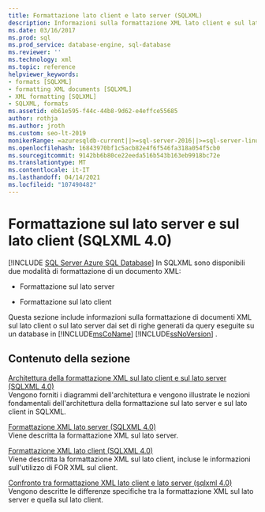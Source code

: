 ```yaml
---
title: Formattazione lato client e lato server (SQLXML)
description: Informazioni sulla formattazione XML lato client e sul lato server dei documenti generati da query SQLXML 4.0 eseguite su un database Microsoft SQL Server.
ms.date: 03/16/2017
ms.prod: sql
ms.prod_service: database-engine, sql-database
ms.reviewer: ''
ms.technology: xml
ms.topic: reference
helpviewer_keywords:
- formats [SQLXML]
- formatting XML documents [SQLXML]
- XML formatting [SQLXML]
- SQLXML, formats
ms.assetid: eb61e595-f44c-44b8-9d62-e4effce55685
author: rothja
ms.author: jroth
ms.custom: seo-lt-2019
monikerRange: =azuresqldb-current||>=sql-server-2016||>=sql-server-linux-2017||=azuresqldb-mi-current
ms.openlocfilehash: 16843970bf1c5acb82e4f6f546fa318a054f5cb0
ms.sourcegitcommit: 9142bb6b80ce22eeda516b543b163eb9918bc72e
ms.translationtype: MT
ms.contentlocale: it-IT
ms.lasthandoff: 04/14/2021
ms.locfileid: "107490482"
---
```

# <a name="client-side-and-server-side-formatting-sqlxml-40"></a>Formattazione sul lato server e sul lato client (SQLXML 4.0)
[!INCLUDE [SQL Server Azure SQL Database](../../../includes/applies-to-version/sql-asdb.md)]
  In SQLXML sono disponibili due modalità di formattazione di un documento XML:  
  
-   Formattazione sul lato server  
  
-   Formattazione sul lato client  
  
 Questa sezione include informazioni sulla formattazione di documenti XML sul lato client o sul lato server dai set di righe generati da query eseguite su un database in [!INCLUDE[msCoName](../../../includes/msconame-md.md)] [!INCLUDE[ssNoVersion](../../../includes/ssnoversion-md.md)] .  
  
## <a name="in-this-section"></a>Contenuto della sezione  
 [Architettura della formattazione XML sul lato client e sul lato server &#40;SQLXML 4.0&#41;](../../../relational-databases/sqlxml/formatting/architecture-of-client-side-and-server-side-xml-formatting-sqlxml-4-0.md)  
 Vengono forniti i diagrammi dell'architettura e vengono illustrate le nozioni fondamentali dell'architettura della formattazione sul lato server e sul lato client in SQLXML.  
  
 [Formattazione XML lato server &#40;SQLXML 4.0&#41;](../../../relational-databases/sqlxml/formatting/server-side-xml-formatting-sqlxml-4-0.md)  
 Viene descritta la formattazione XML sul lato server.  
  
 [Formattazione XML lato client &#40;SQLXML 4.0&#41;](../../../relational-databases/sqlxml/formatting/client-side-xml-formatting-sqlxml-4-0.md)  
 Viene descritta la formattazione XML sul lato client, incluse le informazioni sull'utilizzo di FOR XML sul client.  
  
 [Confronto tra formattazione XML lato client e lato server &#40;sqlxml 4.0&#41;](../../../relational-databases/sqlxml/formatting/client-side-vs-server-side-xml-formatting-sqlxml-4-0.md)  
 Vengono descritte le differenze specifiche tra la formattazione XML sul lato server e quella sul lato client.  
  
  
